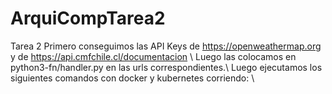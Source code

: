 # ArquiCompTarea2
Tarea 2
Primero conseguimos las API Keys de https://openweathermap.org y de https://api.cmfchile.cl/documentacion \\
Luego las colocamos en python3-fn/handler.py en las urls correspondientes.\\
Luego ejecutamos los siguientes comandos con docker y kubernetes corriendo: \\
